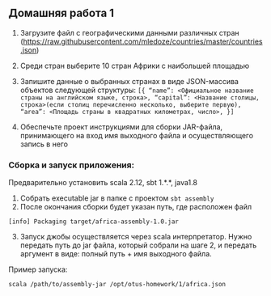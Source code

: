 ## Домашняя работа 1 

1) Загрузите файл с географическими данными различных стран
(https://raw.githubusercontent.com/mledoze/countries/master/countries.json)
2) Среди стран выберите 10 стран Африки с наибольшей площадью
3) Запишите данные о выбранных странах в виде JSON-массива объектов
следующей структуры:
``
[{
“name”: <Официальное название страны
на английском языке, строка>,
“capital”: <Название столицы,
строка>(если столиц перечисленно
несколько, выберите первую),
“area”: <Площадь страны в квадратных
километрах, число>,
}]
``

4) Обеспечьте проект инструкциями для сборки JAR-файла, принимающего на
вход имя выходного файла и осуществляющего запись в него

### Сборка и запуск приложения:
Предварительно установить scala 2.12, sbt 1.\*.\*, java1.8
1) Собрать executable jar в папке с проектом `sbt assembly`
2) После окончания сборки будет указан путь, где расположен файл 
```
[info] Packaging target/africa-assembly-1.0.jar
```
3) Запуск джобы осуществляется через scala интерпретатор. Нужно передать путь до jar файла, который собрали на шаге 2, и передать аргумент в виде: полный путь + имя выходного файла.

Пример запуска:
```
scala /path/to/assembly-jar /opt/otus-homework/1/africa.json
```
